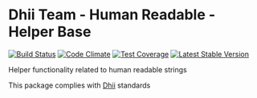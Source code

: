 # Dhii Team - Human Readable - Helper Base

[![Build Status](https://travis-ci.org/dhii/human-readable-helper-base.svg?branch=master)](https://travis-ci.org/dhii/human-readable-helper-base)
[![Code Climate](https://codeclimate.com/github/dhii/human-readable-helper-base/badges/gpa.svg)](https://codeclimate.com/github/dhii/human-readable-helper-base)
[![Test Coverage](https://codeclimate.com/github/dhii/human-readable-helper-base/badges/coverage.svg)](https://codeclimate.com/github/dhii/human-readable-helper-base/coverage)
[![Latest Stable Version](https://poser.pugx.org/dhii/human-readable-helper-base/version)](https://packagist.org/packages/dhii/human-readable-helper-base)

Helper functionality related to human readable strings

This package complies with [Dhii] standards

[Dhii]: https://github.com/Dhii/dhii
